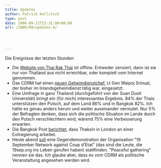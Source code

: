```yaml
---
title: Updates
author: Patrick Kollitsch
type: post
date: 2006-09-21T21:31:00+00:00
url: /2006/09/updates-4/




---
```

Die Ereignisse der letzten Stunden

  * Die [Website von Thai Rak Thai][1] ist offline. Entweder zensiert, dann ist sie nur von Thailand aus nicht erreichbar, oder komplett vom Internet genommen.
  * Das <span class="caps">CDRM</span> hat einen [neuen Geheimdienstchef][2], Lt Gen Waipoj Srinual, der bisher im Inlandsgeheimdienst t&auml;tig war, eingesetzt.
  * Eine Umfrage in ganz Thailand (durchgef&uuml;hrt von der Suan Dusit Universit&auml;t) bringt ein (f&uuml;r mich) interessantes Ergebnis. 84% der Thais unterst&uuml;tzen den Putsch, auf dem Land 86% und in Bangkok 82%. Ich h&auml;tte es genau anders herum und weiter auseinander vermutet. Nur 5% der Befragten denken, dass sich die politische Situation im Lande durch den Putsch verschlechtern wird, w&auml;rend 75% eine Verbesserung erwarten.
  * Die Bangkok Post [berichtet][3], dass Thaksin in London an einer Exilregierung arbeitet. 
  * Heute abend [soll][4] eine Gegendemonstration der Organisation "19 September Network against Coup d'Etat" (das sind die Leute, die 19sep.org ins Leben gerufen haben) stattfinden. "Peaceful gathering" nennen sie das. Ich glaube aber, dass es vom <span class="caps">CDRM</span> als politische Veranstaltung angesehen werden wird.

 [1]: http://www.thairakthai.or.th/
 [2]: http://www.nationmultimedia.com/breakingnews/read.php?newsid=30014302
 [3]: http://www.bangkokpost.com/breaking_news/breakingnews.php?id=113079
 [4]: http://www.nationmultimedia.com/2006/09/22/national/national_30014320.php